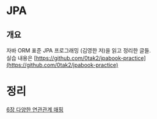 # JPA

## 개요

자바 ORM 표준 JPA 프로그래밍 (김영한 저)을 읽고 정리한 글들.  
실습 내용은 [https://github.com/0tak2/jpabook-practice](https://github.com/0tak2/jpabook-practice)

# 정리

[6장 다양한 연관관계 매핑](6장-다양한-연관관계-매핑.md)
